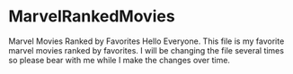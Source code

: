 # MarvelRankedMovies
Marvel Movies Ranked by Favorites
Hello Everyone. This file is my favorite marvel movies ranked by favorites. I will be changing the file several times so please bear with me while I make the changes over time.
